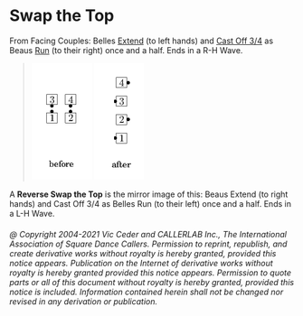 
# Swap the Top

From Facing Couples: Belles [Extend](../b2/extend.md) (to left hands) and
[Cast Off 3/4](../ms/cast_off_three_quarters.md)
as Beaus [Run](../b2/run.md) (to their right)
once and a half. Ends in a R-H Wave.

> 
> ![alt](swap_the_top-1.png)
> ![alt](swap_the_top-2.png)
> 

A **Reverse Swap the Top** is the mirror image of this: Beaus
Extend (to right hands) and Cast Off 3/4 as Belles Run (to their
left) once and a half. Ends in a L-H Wave.

###### @ Copyright 2004-2021 Vic Ceder and CALLERLAB Inc., The International Association of Square Dance Callers. Permission to reprint, republish, and create derivative works without royalty is hereby granted, provided this notice appears. Publication on the Internet of derivative works without royalty is hereby granted provided this notice appears. Permission to quote parts or all of this document without royalty is hereby granted, provided this notice is included. Information contained herein shall not be changed nor revised in any derivation or publication.
